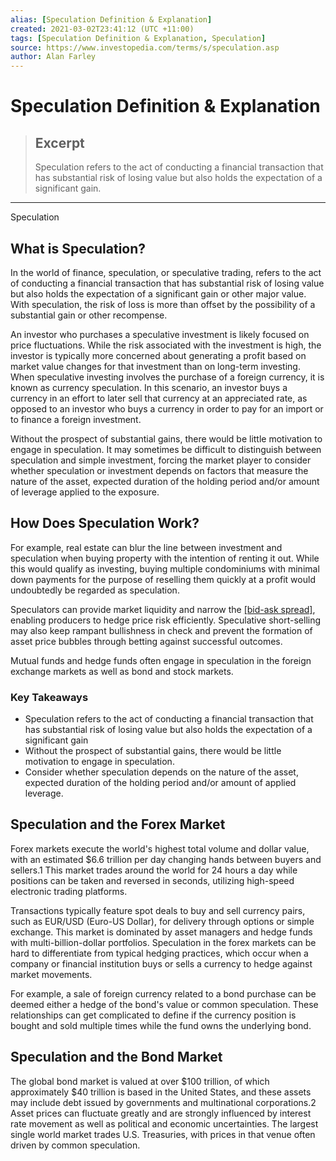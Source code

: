 ```yaml
---
alias: [Speculation Definition & Explanation]
created: 2021-03-02T23:41:12 (UTC +11:00)
tags: [Speculation Definition & Explanation, Speculation]
source: https://www.investopedia.com/terms/s/speculation.asp
author: Alan Farley
---
```


# Speculation Definition & Explanation

> ## Excerpt
> Speculation refers to the act of conducting a financial transaction that has substantial risk of losing value but also holds the expectation of a significant gain.

---

Speculation
## What is Speculation?

In the world of finance, speculation, or speculative trading, refers to the act of conducting a financial transaction that has substantial risk of losing value but also holds the expectation of a significant gain or other major value. With speculation, the risk of loss is more than offset by the possibility of a substantial gain or other recompense.

An investor who purchases a speculative investment is likely focused on price fluctuations. While the risk associated with the investment is high, the investor is typically more concerned about generating a profit based on market value changes for that investment than on long-term investing. When speculative investing involves the purchase of a foreign currency, it is known as currency speculation. In this scenario, an investor buys a currency in an effort to later sell that currency at an appreciated rate, as opposed to an investor who buys a currency in order to pay for an import or to finance a foreign investment.

Without the prospect of substantial gains, there would be little motivation to engage in speculation. It may sometimes be difficult to distinguish between speculation and simple investment, forcing the market player to consider whether speculation or investment depends on factors that measure the nature of the asset, expected duration of the holding period and/or amount of leverage applied to the exposure.

## How Does Speculation Work?

For example, real estate can blur the line between investment and speculation when buying property with the intention of renting it out. While this would qualify as investing, buying multiple condominiums with minimal down payments for the purpose of reselling them quickly at a profit would undoubtedly be regarded as speculation.

Speculators can provide market liquidity and narrow the [[bid-ask spread]](https://www.investopedia.com/terms/b/bid-askspread.asp), enabling producers to hedge price risk efficiently. Speculative short-selling may also keep rampant bullishness in check and prevent the formation of asset price bubbles through betting against successful outcomes.

Mutual funds and hedge funds often engage in speculation in the foreign exchange markets as well as bond and stock markets.

### Key Takeaways

-   Speculation refers to the act of conducting a financial transaction that has substantial risk of losing value but also holds the expectation of a significant gain
-   Without the prospect of substantial gains, there would be little motivation to engage in speculation.
-   Consider whether speculation depends on the nature of the asset, expected duration of the holding period and/or amount of applied leverage.

## Speculation and the Forex Market

Forex markets execute the world's highest total volume and dollar value, with an estimated $6.6 trillion per day changing hands between buyers and sellers.1 This market trades around the world for 24 hours a day while positions can be taken and reversed in seconds, utilizing high-speed electronic trading platforms.

Transactions typically feature spot deals to buy and sell currency pairs, such as EUR/USD (Euro-US Dollar), for delivery through options or simple exchange. This market is dominated by asset managers and hedge funds with multi-billion-dollar portfolios. Speculation in the forex markets can be hard to differentiate from typical hedging practices, which occur when a company or financial institution buys or sells a currency to hedge against market movements.

For example, a sale of foreign currency related to a bond purchase can be deemed either a hedge of the bond's value or common speculation. These relationships can get complicated to define if the currency position is bought and sold multiple times while the fund owns the underlying bond.

## Speculation and the Bond Market

The global bond market is valued at over $100 trillion, of which approximately $40 trillion is based in the United States, and these assets may include debt issued by governments and multinational corporations.2 Asset prices can fluctuate greatly and are strongly influenced by interest rate movement as well as political and economic uncertainties. The largest single world market trades U.S. Treasuries, with prices in that venue often driven by common speculation.
